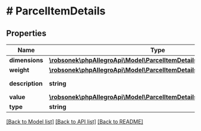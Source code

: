 # # ParcelItemDetails

## Properties

Name | Type | Description | Notes
------------ | ------------- | ------------- | -------------
**dimensions** | [**\robsonek\phpAllegroApi\Model\ParcelItemDetailsWithWaybillDimensions**](ParcelItemDetailsWithWaybillDimensions.md) |  | [optional]
**weight** | [**\robsonek\phpAllegroApi\Model\ParcelItemDetailsWithWaybillWeight**](ParcelItemDetailsWithWaybillWeight.md) |  | [optional]
**description** | **string** | Parcel description. | [optional]
**value** | [**\robsonek\phpAllegroApi\Model\ParcelItemDetailsValue**](ParcelItemDetailsValue.md) |  | [optional]
**type** | **string** |  | [optional]

[[Back to Model list]](../../README.md#models) [[Back to API list]](../../README.md#endpoints) [[Back to README]](../../README.md)

